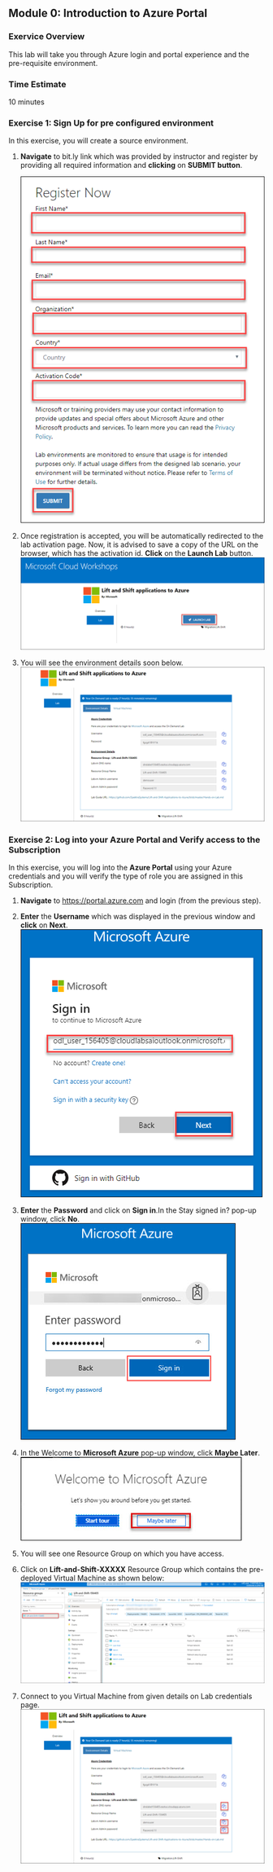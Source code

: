 ## Module 0: Introduction to Azure Portal
 
 ### Exervice Overview
This lab will take you through Azure login and portal experience and the pre-requisite environment.



### Time Estimate

10 minutes

### Exercise 1: Sign Up for pre configured environment

In this exercise, you will create a source environment.
1.	**Navigate** to bit.ly link which was provided by instructor and register by providing all required information and **clicking** on **SUBMIT button**.
    
    ![The Select Top 1000 rows menu item is highlighted.](images/reg.png 'app service')

2. Once registration is accepted, you will be automatically redirected to the lab activation page. Now, it is advised to save a copy of the URL on the browser, which has the activation id. **Click** on the **Launch Lab** button.<br/>
    ![The Select Top 1000 rows menu item is highlighted.](images/launch.png 'app service')

3. You will see the environment details soon below.<br/>
    ![The Select Top 1000 rows menu item is highlighted.](images/details.png 'app service')


### Exercise 2: Log into your Azure Portal and Verify access to the Subscription

In this exercise, you will log into the **Azure Portal** using your Azure credentials and you will verify the type of role you are assigned in this Subscription.
1.  **Navigate** to https://portal.azure.com and login (from the previous step).
2.  **Enter** the **Username** which was displayed in the previous window and **click** on **Next**.<br/>
    ![The Select Top 1000 rows menu item is highlighted.](images/user.png 'app service')

3. **Enter** the **Password** and click on **Sign in**.In the Stay signed in? pop-up window, click **No**.</br>
    ![The Select Top 1000 rows menu item is highlighted.](images/password.png 'app service')

4.	In the Welcome to **Microsoft Azure** pop-up window, click **Maybe Later**.
    ![The Select Top 1000 rows menu item is highlighted.](images/maybe.png 'app service')

5. You will see one Resource Group on which you have access. 
6. Click on **Lift-and-Shift-XXXXX** Resource Group which contains the pre-deployed Virtual Machine as shown below:
     ![The Select Top 1000 rows menu item is highlighted.](images/portal.png 'app service')

7. Connect to you Virtual Machine from given details on Lab credentials page.
     ![The Select Top 1000 rows menu item is highlighted.](images/vm.png 'app service')
